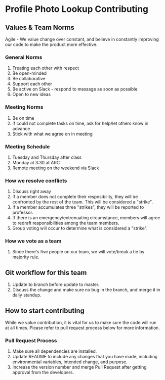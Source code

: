 # Profile Photo Lookup Contributing

## Values & Team Norms
Agile - We value change over constant, and believe in constantly improving our code to make the product more effective.

### General Norms
1.  Treating each other with respect
2. Be open-minded
3. Be collaborative
4. Support each other
5. Be active on Slack - respond to message as soon as possible
6. Open to new ideas

### Meeting Norms
1. Be on time
2. If could not complete tasks on time, ask for help/let others know in advance
3. Stick with what we agree on in meeting

### Meeting Schedule
1. Tuesday and Thursday after class
2. Monday at 3:30 at ARC 
3. Remote meeting on the weekend via Slack 

### How we resolve conflicts
1. Discuss right away
2. If a member does not complete their respnsibility, they will be confronted by the rest of the team. This will be considered a "strike".
3. If a member accumulates three "strikes", they will be reported to professor.
4. If there is an emergency/extrenuating circumstance, members will agree to redraft responsibilities among the team members. 
5. Group voting will occur to determine what is considered a "strike". 

### How we vote as a team
1. Since there's five people on our team, we will vote/break a tie by majority rule. 

## Git workflow for this team
1. Update to branch before update to master.
2. Discuss the change and make sure no bug in the branch, and merge it in daily standup.

## How to start contributing
While we value contribution, it is vital for us to make sure the code will run at all times. Please refer to pull request process below for more information.

### Pull Request Process
1. Make sure all dependencies are installed. 	
2. Update README to include any changes that you have made, including environmental variables, intended change, and purpose.
3. Increase the version number and merge Pull Request after getting approval from the developers.
